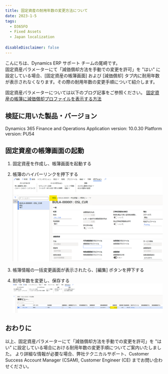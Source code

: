 ```yaml
---
title: 固定資産の耐用年数の変更方法について
date: 2023-1-5
tags:
  - D365FO
  - Fixed Assets
  - Japan localization

disableDisclaimer: false
---
```


こんにちは、Dynamics ERP サポート チームの尾崎です。  
固定資産パラメーターにて「減価償却方法を手動での変更を許可」を "はい" に設定している場合、[固定資産の帳簿画面] および [減価償却] タブ内に耐用年数が表示されなくなります。その際の耐用年数の変更手順について紹介します。

固定資産パラメーターについては以下のブログ記事をご参照ください。
[固定資産の帳簿に減価償却プロファイルを表示する方法](https://jpdynamicserp.github.io/blog/D365FO%20App%20FIN/show-depreciationprofile/)

## 検証に用いた製品・バージョン
Dynamics 365 Finance and Operations
Application version: 10.0.30 Platform version: PU54


## 固定資産の帳簿画面の起動
1. 固定資産を作成し、帳簿画面を起動する
2. 帳簿のハイパーリンクを押下する
![](./change-fixed-asset-service-life/change-fixed-asset-service-life1.png)

3. 帳簿情報の一括変更画面が表示されたら、[編集] ボタンを押下する
4. 耐用年数を変更し、保存する
![](./change-fixed-asset-service-life/change-fixed-asset-service-life2.png)


## おわりに  
以上、固定資産パラメーターにて「減価償却方法を手動での変更を許可」を "はい" に設定している場合における耐用年数の変更手順についてご案内いたしました。
より詳細な情報が必要な場合、弊社テクニカルサポート、Customer Success Account Manager (CSAM), Customer Engineer (CE) までお問い合わせください。
